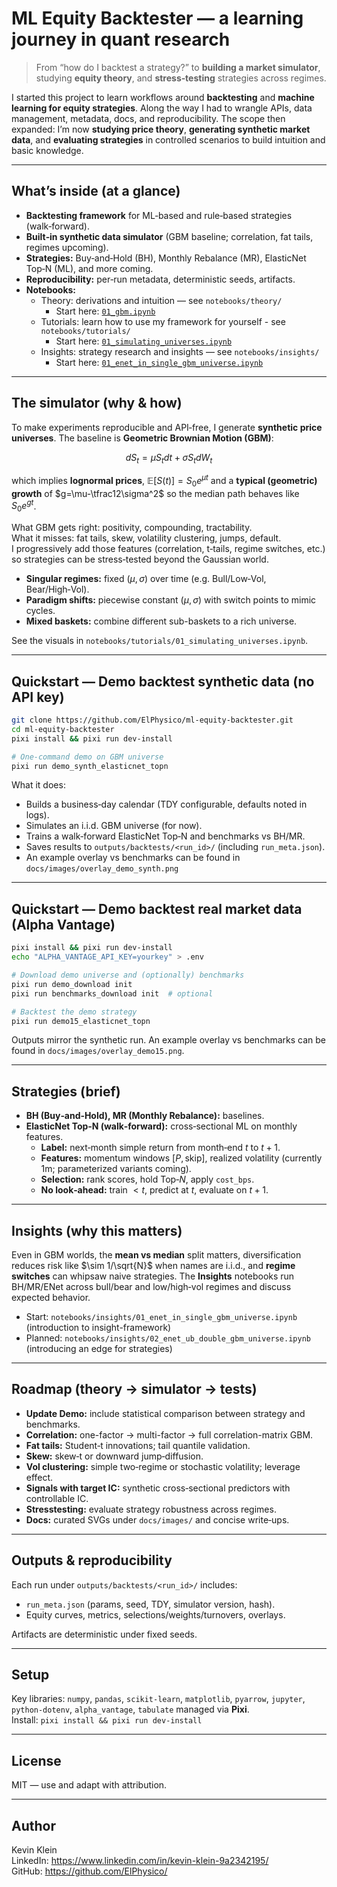 # ML Equity Backtester — a learning journey in quant research

> From “how do I backtest a strategy?” to **building a market simulator**, studying **equity theory**, and **stress‑testing** strategies across regimes.

I started this project to learn workflows around **backtesting** and **machine learning for equity strategies**. Along the way I had to wrangle APIs, data management, metadata, docs, and reproducibility. The scope then expanded: I’m now **studying price theory**, **generating synthetic market data**, and **evaluating strategies** in controlled scenarios to build intuition and basic knowledge.

---

## What’s inside (at a glance)

- **Backtesting framework** for ML‑based and rule‑based strategies (walk‑forward).  
- **Built‑in synthetic data simulator** (GBM baseline; correlation, fat tails, regimes upcoming).  
- **Strategies:** Buy‑and‑Hold (BH), Monthly Rebalance (MR), ElasticNet Top‑N (ML), and more coming.  
- **Reproducibility:** per‑run metadata, deterministic seeds, artifacts.  
- **Notebooks:** 
  - Theory: derivations and intuition — see `notebooks/theory/`
    - Start here: [`01_gbm.ipynb`](notebooks/theory/01_gbm.ipynb)
  - Tutorials: learn how to use my framework for yourself - see `notebooks/tutorials/`
    - Start here: [`01_simulating_universes.ipynb`](notebooks/tutorials/01_simulating_universes.ipynb)
  - Insights: strategy research and insights — see `notebooks/insights/`
    - Start here: [`01_enet_in_single_gbm_universe.ipynb`](notebooks/insights/01_enet_in_single_gbm_universe.ipynb)

---

## The simulator (why & how)

To make experiments reproducible and API‑free, I generate **synthetic price universes**. The baseline is **Geometric Brownian Motion (GBM)**:

$$
dS_t = \mu S_tdt + \sigma S_tdW_t
$$

which implies **lognormal prices**,
$\mathbb{E}[S(t)]=S_0 e^{\mu t}$ and a **typical (geometric) growth** of
$g=\mu-\tfrac12\sigma^2$ so the median path behaves like $S_0e^{gt}$.

What GBM gets right: positivity, compounding, tractability.  
What it misses: fat tails, skew, volatility clustering, jumps, default.  
I progressively add those features (correlation, t‑tails, regime switches, etc.) so strategies can be stress‑tested beyond the Gaussian world.

- **Singular regimes:** fixed $(\mu,\sigma)$ over time (e.g. Bull/Low‑Vol, Bear/High‑Vol).  
- **Paradigm shifts:** piecewise constant $(\mu,\sigma)$ with switch points to mimic cycles.
- **Mixed baskets:** combine different sub-baskets to a rich universe.

See the visuals in `notebooks/tutorials/01_simulating_universes.ipynb`.

---

## Quickstart — Demo backtest synthetic data (no API key)

```bash
git clone https://github.com/ElPhysico/ml-equity-backtester.git
cd ml-equity-backtester
pixi install && pixi run dev-install

# One‑command demo on GBM universe
pixi run demo_synth_elasticnet_topn
```

What it does:
- Builds a business‑day calendar (TDY configurable, defaults noted in logs).  
- Simulates an i.i.d. GBM universe (for now).  
- Trains a walk‑forward ElasticNet Top‑N and benchmarks vs BH/MR.  
- Saves results to `outputs/backtests/<run_id>/` (including `run_meta.json`).
- An example overlay vs benchmarks can be found in `docs/images/overlay_demo_synth.png`

---

## Quickstart — Demo backtest real market data (Alpha Vantage)

```bash
pixi install && pixi run dev-install
echo "ALPHA_VANTAGE_API_KEY=yourkey" > .env

# Download demo universe and (optionally) benchmarks
pixi run demo_download init
pixi run benchmarks_download init  # optional

# Backtest the demo strategy
pixi run demo15_elasticnet_topn
```

Outputs mirror the synthetic run. An example overlay vs benchmarks can be found in `docs/images/overlay_demo15.png`.

---

## Strategies (brief)

- **BH (Buy‑and‑Hold), MR (Monthly Rebalance):** baselines.  
- **ElasticNet Top‑N (walk‑forward):** cross‑sectional ML on monthly features.  
  - **Label:** next‑month simple return from month‑end $t$ to $t{+}1$.  
  - **Features:** momentum windows $[P,\text{skip}]$, realized volatility (currently $1\mathrm{m}$; parameterized variants coming).  
  - **Selection:** rank scores, hold Top‑$N$, apply `cost_bps`.  
  - **No look‑ahead:** train $<t$, predict at $t$, evaluate on $t{+}1$.

<!-- For a minimal spec, see the README section in the repo or `docs/` as it evolves. -->

---

## Insights (why this matters)

Even in GBM worlds, the **mean vs median** split matters, diversification reduces risk like $\sim 1/\sqrt{N}$ when names are i.i.d., and **regime switches** can whipsaw naive strategies. The **Insights** notebooks run BH/MR/ENet across bull/bear and low/high‑vol regimes and discuss expected behavior.

- Start: `notebooks/insights/01_enet_in_single_gbm_universe.ipynb` (introduction to insight-framework)
- Planned: `notebooks/insights/02_enet_ub_double_gbm_universe.ipynb` (introducing an edge for strategies)
<!-- - Planned: `notebooks/insights/03_cross_regime_summary.ipynb` (side‑by‑side comparison) -->

---

## Roadmap (theory → simulator → tests)

- **Update Demo:** include statistical comparison between strategy and benchmarks.
- **Correlation:** one-factor $\rightarrow$ multi-factor $\rightarrow$ full correlation-matrix GBM.  
- **Fat tails:** Student‑t innovations; tail quantile validation.  
- **Skew:** skew‑t or downward jump‑diffusion.  
- **Vol clustering:** simple two‑regime or stochastic volatility; leverage effect.  
- **Signals with target IC:** synthetic cross‑sectional predictors with controllable IC.
- **Stresstesting:** evaluate strategy robustness across regimes.
- **Docs:** curated SVGs under `docs/images/` and concise write‑ups.

---

## Outputs & reproducibility

Each run under `outputs/backtests/<run_id>/` includes:
- `run_meta.json` (params, seed, TDY, simulator version, hash).  
- Equity curves, metrics, selections/weights/turnovers, overlays.  
<!-- - Synthetic runs also record regime specs. -->

Artifacts are deterministic under fixed seeds.

---

## Setup

Key libraries: `numpy`, `pandas`, `scikit-learn`, `matplotlib`, `pyarrow`, `jupyter`, `python-dotenv`, `alpha_vantage`, `tabulate` managed via **Pixi**.  
Install: `pixi install && pixi run dev-install`

---

## License

MIT — use and adapt with attribution.

---

## Author

Kevin Klein  
LinkedIn: https://www.linkedin.com/in/kevin-klein-9a2342195/  
GitHub: https://github.com/ElPhysico/
